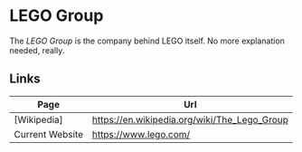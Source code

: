 # LEGO Group

The *LEGO Group* is the company behind LEGO itself. No more explanation needed, really.

## Links

| Page             | Url                                            |
| ---------------- | ---------------------------------------------- |
| [Wikipedia]      | <https://en.wikipedia.org/wiki/The_Lego_Group> |
| Current Website  | <https://www.lego.com/>                        |
